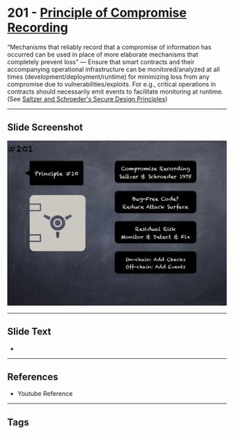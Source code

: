 # 201 - [Principle of Compromise Recording](Principle%20of%20Compromise%20Recording.md)
“Mechanisms that reliably record that a compromise of information has occurred can be used in place of more elaborate mechanisms that completely prevent loss” — Ensure that smart contracts and their accompanying operational infrastructure can be monitored/analyzed at all times (development/deployment/runtime) for minimizing loss from any compromise due to vulnerabilities/exploits. For e.g., critical operations in contracts should necessarily emit events to facilitate monitoring at runtime. (See [Saltzer and Schroeder's Secure Design Principles](https://en.wikipedia.org/wiki/Saltzer_and_Schroeder's_design_principles))
___
## Slide Screenshot
![0201.png](../../images/pitfalls_and_best_practices201/201.png)
___
## Slide Text
- 
___
## References
- Youtube Reference
___
## Tags